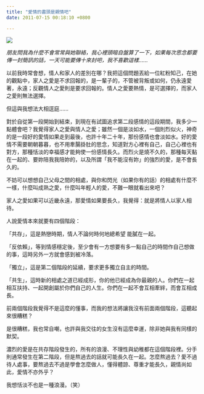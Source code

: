 ```yaml
---
title: "愛情的盡頭是親情吧"
date: 2011-07-15 00:18:10 +0800

---
```


![](/images/slum-area/20_0.jpg)
<p><em>朋友問我為什麼不會常常與她聯絡，我心裡頭暗自盤算了一下，如果每次思念都要傳一封簡訊的話，一天可能要傳十來封吧，我不喜歡這樣&hellip;&hellip;</em></p><p>以前我時常會想，情人和家人的差別在哪？我把這個問題丟給一位紅粉知己，在她的觀點中，家人之愛是不求回報的，是一輩子的，不管被背叛或如何，仍永遠愛著，永遠；反觀情人之愛則是要求回報的。情人之愛要熱情，是可選擇的，而家人之愛則無法選擇。</p><p>但這與我想法大相逕庭&hellip;&hellip;</p><p>對於自從第一段開始到結束，到現在有試圖追求第二段感情的這段期間，我多少一點體會吧？我覺得家人之愛與情人之愛；雖然一個是淡如水，一個則烈似火，神奇的是一段好的愛情如果走到最後，也許十年二十年，那份感情也會淡如水。好的愛情不需要朝朝暮暮，也不用牽腸掛肚的思念，知道對方心裡有自己，自己心裡也有對方，那種恬淡的幸福感才能夠使一份感情長久。而烈火是燒不久的，那種每天黏在一起的、要妳陪我我陪妳的，以及所謂「我不能沒有妳」的強烈的愛，是不會長久的。</p><p>不妨可以想想自己父母之間的相處，與你和閃光（如果你有的話）的相處有什麼不一樣，什麼叫成熟之愛，什麼叫年輕人的愛，不難一眼就看出來吧？</p><p>家人之愛如果可以近畿永遠，那愛情如果要長久，我覺得：就是將情人以家人相待。</p><p>人說愛情本來就要有四個階段：</p><p>「共存」，這是熱戀時期，情人不論何時何地總希望 能膩在一起。</p><p>「反依賴」，等到情感穩定後，至少會有一方想要有多一點自己的時間作自己想做的事，這時另外一方就會感到被冷落。</p><p>「獨立」，這是第二個階段的延續，要求更多獨立自主的時間。</p><p>「共生」，這時新的相處之道已經成形，你的他已經成為你最親的人。你們在一起相互扶持、一起開創屬於你們自己的人生。你們在一起不會互相牽絆，而會互相成長。</p><p>前兩個階段我覺得不是這麼的懂事，而我的想法將讓我沒有前面兩個階段，這聽起來很糟糕？</p><p>是很糟糕，我也常自嘲，也許與我交往的女生沒有這麼幸運，除非她與我有同樣的默契。</p><p>濃烈的愛是在共存階段發生的，所有的浪漫、不理性與幼稚都在這個階段裡。分手則通常發生在第二階段，但是熬過去的話就可能長久在一起。怎麼熬過去？愛不過待人處事，要熬過去不過是學會怎麼做人，懂得體諒、尊重才能長久，親情尚如此，愛情不亦外乎？</p><p>我想恬淡不也是一種浪漫。（笑）</p>
